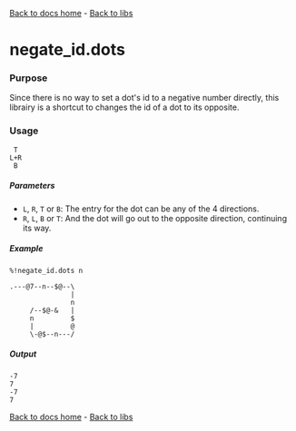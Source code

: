 [Back to docs home](../../index.md) - [Back to libs](index.md#Simple%20operations%20on%20dots)
# negate_id.dots

### Purpose
Since there is no way to set a dot's id to a negative number directly, this librairy is a shortcut to changes the id of a dot to its opposite.

### Usage
    
     T
    L+R
     B

##### Parameters
- `L`, `R`, `T` or `B`: The entry for the dot can be any of the 4 directions.
- `R`, `L`, `B` or `T`: And the dot will go out to the opposite direction, continuing its way.

##### Example

    %!negate_id.dots n

    .---@7--n--$@--\
                   |
                   n
         /--$@-&   |
         n         $
         |         @
         \-@$--n---/

##### Output 

    -7
    7
    -7
    7


[Back to docs home](../../index.md) - [Back to libs](index.md#Simple%20operations%20on%20dots)
